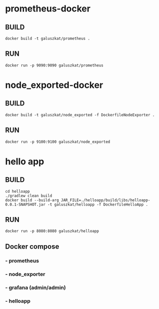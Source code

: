 # prometheus-docker

## BUILD
````
docker build -t galuszkat/prometheus .
````

## RUN
````
docker run -p 9090:9090 galuszkat/prometheus
````

# node_exported-docker

## BUILD
````
docker build -t galuszkat/node_exported -f DockerfileNodeExporter .
````

## RUN
````
docker run -p 9100:9100 galuszkat/node_exported
````

# hello app

## BUILD
````
cd helloapp
./gradlew clean build
docker build --build-arg JAR_FILE=./helloapp/build/libs/helloapp-0.0.1-SNAPSHOT.jar -t galuszkat/helloapp -f DockerfileHelloApp .
````
## RUN
````
docker run -p 8080:8080 galuszkat/helloapp
````

## Docker compose
### - prometheus
### - node_exporter
### - grafana (admin/admin)
### - helloapp
